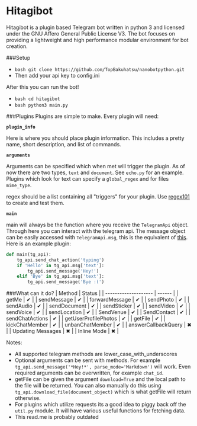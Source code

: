 # Hitagibot

Hitagibot is a plugin based Telegram bot written in python 3 and
licensed under the GNU Affero General Public License V3.
The bot focuses on providing a lightweight and high performance modular environment for bot creation.

###Setup
- ```bash git clone https://github.com/TopBakuhatsu/nanobotpython.git```
- Then add your api key to config.ini

After this you can run the bot!
- ```bash cd hitagibot```
- ```bash python3 main.py```

###Plugins
Plugins are simple to make. Every plugin will need: 

**`plugin_info`**

Here is where you should place plugin information. This includes a pretty name, short description, and list of commands.

**`arguments`**

Arguments can be specified which when met will trigger the plugin. As of now there are two types, ```text``` and
```document```. See ```echo.py``` for an example. Plugins which look for text can specify a ```global_regex```
and for files ```mime_type```.

regex should be a list containing all "triggers" for your plugin. Use [regex101](https://regex101.com/) to create and test them.

**`main`** 

main will always be the function where you receive the ```TelegramApi``` object. Through here you can interact with the
telegram api. The message object can be easily accessed with ```TelegramApi.msg```, this is the equivalent of
[this](https://core.telegram.org/bots/api#message). Here is an example plugin:

```python
def main(tg_api):
    tg_api.send_chat_action('typing')
    if 'Hello' in tg_api.msg['text']:
        tg_api.send_message('Hey!')
    elif 'Bye' in tg_api.msg['text']:
        tg_api.send_message('Bye :(')
```

###What can it do?
| Method               | Status |
| -------------------- | ------ |
| getMe                | ✔      |
| sendMessage          | ✔      |
| forwardMessage       | ✔      |
| sendPhoto            | ✔      |
| sendAudio            | ✔      |
| sendDocument         | ✔      |
| sendSticker          | ✔      |
| sendVideo            | ✔      |
| sendVoice            | ✔      |
| sendLocation         | ✔      |
| SendVenue            | ✔      |
| SendContact          | ✔      |
| sendChatActions      | ✔      |
| getUserProfilePhotos | ✔      |
| getFile              | ✔      |
| kickChatMember       | ✔      |
| unbanChatMember      | ✔      |
| answerCallbackQuery  | ✖      |
| Updating Messages    | ✖      |
| Inline Mode          | ✖      |


Notes:
- All supported telegram methods are lower_case_with_underscores
- Optional arguments can be sent with methods.
For example ```tg_api.send_message('*Hey!*', parse_mode='Markdown')``` will work. Even
required arguments can be overwritten, for example ```chat_id```.
- getFile can be given the argument ```download=True``` and the local path to the file
will be returned. You can also manually do this using ```tg_api.download_file(document_object)```
which is what getFile will return otherwise.
- For plugins which utilize requests its a good idea to piggy back off the ```util.py``` module.
It will have various useful functions for fetching data.
- This read.me is probably outdated

